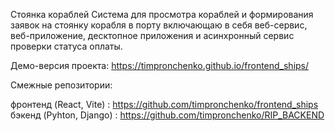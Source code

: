 Стоянка кораблей Система для просмотра кораблей и формирования заявок на стоянку корабля в порту включающаю в себя веб-сервис, веб-приложение, десктопное приложения и асинхронный сервис проверки статуса оплаты.

Демо-версия проекта: https://timpronchenko.github.io/frontend_ships/

Смежные репозитории:

фронтенд (React, Vite) : https://github.com/timpronchenko/frontend_ships бэкенд (Pyhton, Django) : https://github.com/timpronchenko/RIP_BACKEND